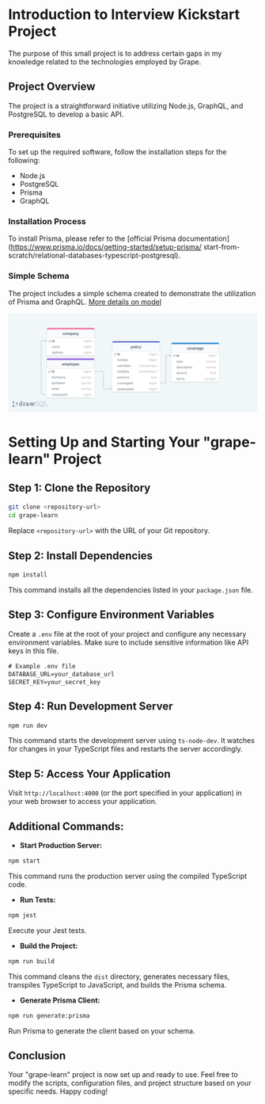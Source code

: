 # Introduction to Interview Kickstart Project

The purpose of this small project is to address certain gaps in my knowledge related to the technologies employed by Grape.

## Project Overview

The project is a straightforward initiative utilizing Node.js, GraphQL, and PostgreSQL to develop a basic API.

### Prerequisites

To set up the required software, follow the installation steps for the following:

- Node.js
- PostgreSQL
- Prisma
- GraphQL


### Installation Process

To install Prisma, please refer to the [official Prisma documentation](https://www.prisma.io/docs/getting-started/setup-prisma/
start-from-scratch/relational-databases-typescript-postgresql).

### Simple Schema 

The project includes a simple schema created to demonstrate the utilization of Prisma and GraphQL. [More details on model](doc/schema.md)

![Database Schema](doc/db_schema.png)

# Setting Up and Starting Your "grape-learn" Project

## Step 1: Clone the Repository

```bash
git clone <repository-url>
cd grape-learn
```

Replace `<repository-url>` with the URL of your Git repository.

## Step 2: Install Dependencies

```bash
npm install
```

This command installs all the dependencies listed in your `package.json` file.

## Step 3: Configure Environment Variables

Create a `.env` file at the root of your project and configure any necessary environment variables. Make sure to include sensitive information like API keys in this file.

```env
# Example .env file
DATABASE_URL=your_database_url
SECRET_KEY=your_secret_key
```

## Step 4: Run Development Server

```bash
npm run dev
```

This command starts the development server using `ts-node-dev`. It watches for changes in your TypeScript files and restarts the server accordingly.

## Step 5: Access Your Application

Visit `http://localhost:4000` (or the port specified in your application) in your web browser to access your application.

## Additional Commands:

- **Start Production Server:**

```bash
npm start
```

This command runs the production server using the compiled TypeScript code.

- **Run Tests:**

```bash
npm jest
```

Execute your Jest tests.

- **Build the Project:**

```bash
npm run build
```

This command cleans the `dist` directory, generates necessary files, transpiles TypeScript to JavaScript, and builds the Prisma schema.

- **Generate Prisma Client:**

```bash
npm run generate:prisma
```

Run Prisma to generate the client based on your schema.

## Conclusion

Your "grape-learn" project is now set up and ready to use. Feel free to modify the scripts, configuration files, and project structure based on your specific needs. Happy coding!


